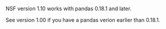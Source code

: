 NSF version 1.10 works with pandas 0.18.1 and later.

See version 1.00 if you have a pandas verion earlier than 0.18.1.
